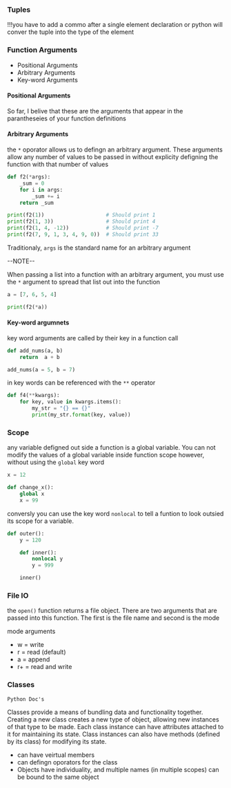 ### Tuples

!!!you have to add a commo after a single element declaration or python will conver the tuple into the type of the element

### Function Arguments

- Positional Arguments
- Arbitrary Arguments
- Key-word Arguments

#### Positional Arguments

So far, I belive that these are the arguments that appear in the parantheseies of your function definitions

#### Arbitrary Arguments

the `*` oporator allows us to defingn an arbitrary argument. These arguments allow any number of values to be passed in without explicity defigning the function with that number of values

```python
def f2(*args):
    _sum = 0
    for i in args:
        _sum += i
    return _sum

print(f2(1))                    # Should print 1
print(f2(1, 3))                 # Should print 4
print(f2(1, 4, -12))            # Should print -7
print(f2(7, 9, 1, 3, 4, 9, 0))  # Should print 33
```

Traditionaly, `args` is the standard name for an arbitrary argument

--NOTE--

When passing a list into a function with an arbitrary argument, you must use the `*` argument to spread that list out into the function

```python
a = [7, 6, 5, 4]

print(f2(*a))
```

#### Key-word argumnets

key word arguments are called by their key in a function call

```python
def add_nums(a, b)
    return  a + b

add_nums(a = 5, b = 7)
```

in key words can be referenced with the `**` operator

```python
def f4(**kwargs):
    for key, value in kwargs.items():
        my_str = "{} == {}"
        print(my_str.format(key, value))
```

### Scope

any variable defigned out side a function is a global variable. You can not modify the values of a global variable inside function scope however, without using the `global` key word

```python
x = 12

def change_x():
    global x
    x = 99
```

conversly you can use the key word `nonlocal` to tell a funtion to look outsied its scope for a variable.

```python
def outer():
    y = 120

    def inner():
        nonlocal y
        y = 999

    inner()
```

### File IO

the `open()` function returns a file object. There are two arguments that are passed into this function. The first is the file name and second is the mode

mode arguments

- w = write
- r = read (default)
- a = append
- r+ = read and write

### Classes

`Python Doc's`

Classes provide a means of bundling data and functionality together. Creating a new class creates a new type of object, allowing new instances of that type to be made. Each class instance can have attributes attached to it for maintaining its state. Class instances can also have methods (defined by its class) for modifying its state.

- can have veirtual members
- can defingn oporators for the class
- Objects have individuality, and multiple names (in multiple scopes) can be bound to the same object

